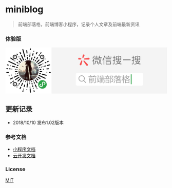 # miniblog
> 前端部落格，前端博客小程序，记录个人文章及前端最新资讯

### 体验版
![二维码](/miniprogram/images/ad/qrcode.png?raw=true)

## 更新记录   
* 2018/10/10 发布1.02版本

### 参考文档
- [小程序文档](https://developers.weixin.qq.com/miniprogram/dev/)
- [云开发文档](https://developers.weixin.qq.com/miniprogram/dev/wxcloud/basis/getting-started.html)
### License 
[MIT](https://opensource.org/licenses/MIT)
